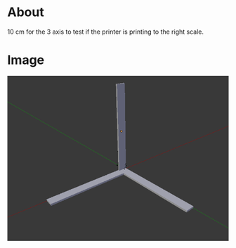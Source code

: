 # About

10 cm for the 3 axis to test if the printer is printing to the right scale.

# Image

![Thumbnail](thumbnail.png)
